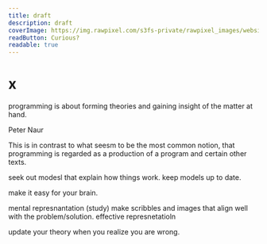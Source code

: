 ```yaml
---
title: draft
description: draft
coverImage: https://img.rawpixel.com/s3fs-private/rawpixel_images/website_content/pd250-pdgekko00028-image_5.jpg?w=800&dpr=1&fit=default&crop=default&q=65&vib=3&con=3&usm=15&bg=F4F4F3&auto=format&ixlib=js-2.2.1&s=26f1c5cdb005be6bf328dee9ec6c3462
readButton: Curious?
readable: true
---
```




# x

programming is about forming theories and gaining insight of the matter at hand.

Peter Naur

This is in contrast to what seesm to be the most common notion, that programming is regarded as a production of a program and certain other texts.

seek out modesl that explain how things work.
keep models up to date.

make it easy for your brain.

mental represnantation (study)
make scribbles and images that align well with the problem/solution.
effective represnetatioln

update your theory when you realize you are wrong.
